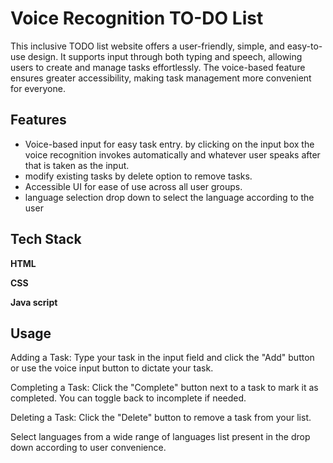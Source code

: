 
# Voice Recognition TO-DO List

This inclusive TODO list website offers a user-friendly, simple, and easy-to-use design. It supports input through both typing and speech, allowing users to create and manage tasks effortlessly. The voice-based feature ensures greater accessibility, making task management more convenient for everyone.




## Features

- Voice-based input for easy task entry. by clicking on the input box the voice recognition invokes automatically and whatever user speaks after that is taken as the input.
- modify existing tasks by delete option to remove tasks.
- Accessible UI for ease of use across all user groups.
- language selection drop down to select the language according to the user



## Tech Stack

**HTML** 

**CSS**

**Java script**



## Usage
Adding a Task: Type your task in the input field and click the "Add" button or use the voice input button to dictate your task.


Completing a Task: Click the "Complete" button next to a task to mark it as completed. You can toggle back to incomplete if needed.


Deleting a Task: Click the "Delete" button to remove a task from your list.


Select languages from a wide range of languages list present in the drop down according to user convenience.





